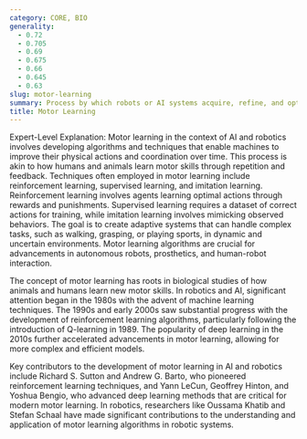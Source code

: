 ```yaml
---
category: CORE, BIO
generality:
  - 0.72
  - 0.705
  - 0.69
  - 0.675
  - 0.66
  - 0.645
  - 0.63
slug: motor-learning
summary: Process by which robots or AI systems acquire, refine, and optimize motor skills through experience and practice.
title: Motor Learning
---
```


Expert-Level Explanation:
Motor learning in the context of AI and robotics involves developing algorithms and techniques that enable machines to improve their physical actions and coordination over time. This process is akin to how humans and animals learn motor skills through repetition and feedback. Techniques often employed in motor learning include reinforcement learning, supervised learning, and imitation learning. Reinforcement learning involves agents learning optimal actions through rewards and punishments. Supervised learning requires a dataset of correct actions for training, while imitation learning involves mimicking observed behaviors. The goal is to create adaptive systems that can handle complex tasks, such as walking, grasping, or playing sports, in dynamic and uncertain environments. Motor learning algorithms are crucial for advancements in autonomous robots, prosthetics, and human-robot interaction.

The concept of motor learning has roots in biological studies of how animals and humans learn new motor skills. In robotics and AI, significant attention began in the 1980s with the advent of machine learning techniques. The 1990s and early 2000s saw substantial progress with the development of reinforcement learning algorithms, particularly following the introduction of Q-learning in 1989. The popularity of deep learning in the 2010s further accelerated advancements in motor learning, allowing for more complex and efficient models.

Key contributors to the development of motor learning in AI and robotics include Richard S. Sutton and Andrew G. Barto, who pioneered reinforcement learning techniques, and Yann LeCun, Geoffrey Hinton, and Yoshua Bengio, who advanced deep learning methods that are critical for modern motor learning. In robotics, researchers like Oussama Khatib and Stefan Schaal have made significant contributions to the understanding and application of motor learning algorithms in robotic systems.

